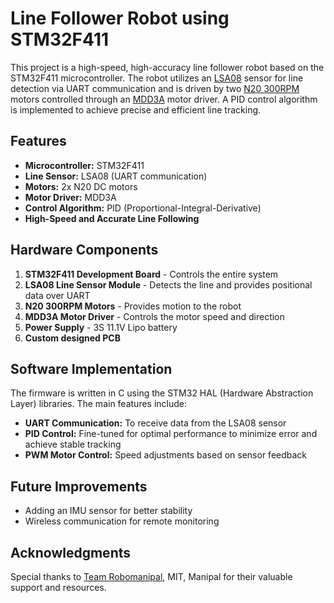 # Line Follower Robot using STM32F411

This project is a high-speed, high-accuracy line follower robot based on the STM32F411 microcontroller. The robot utilizes an [LSA08](https://robu.in/wp-content/uploads/2015/11/LSA08-Users-Manual-Jun12.pdf) sensor for line detection via UART communication and is driven by two [N20 300RPM](https://robu.in/product/n20-12v-300-rpm-micro-metal-gear-motor/?gad_source=1&gclid=Cj0KCQiAqL28BhCrARIsACYJvkfTXdTgoVehS03U7q7NQAJsIl6GadeOPt4iYMQUSQA3hKH54x4fSKAaAoOtEALw_wcB) motors controlled through an [MDD3A](https://docs.google.com/document/d/1ax3gSo0srTzoSr2bo8ETLym0OqrYjlk_JCZK4kxtfXg/edit?tab=t.0) motor driver. A PID control algorithm is implemented to achieve precise and efficient line tracking.

## Features
- **Microcontroller:** STM32F411
- **Line Sensor:** LSA08 (UART communication)
- **Motors:** 2x N20 DC motors
- **Motor Driver:** MDD3A
- **Control Algorithm:** PID (Proportional-Integral-Derivative)
- **High-Speed and Accurate Line Following**

## Hardware Components
1. **STM32F411 Development Board** - Controls the entire system
2. **LSA08 Line Sensor Module** - Detects the line and provides positional data over UART
3. **N20 300RPM Motors** - Provides motion to the robot
4. **MDD3A Motor Driver** - Controls the motor speed and direction
5. **Power Supply** - 3S 11.1V Lipo battery
6. **Custom designed PCB**

## Software Implementation
The firmware is written in C using the STM32 HAL (Hardware Abstraction Layer) libraries. The main features include:

- **UART Communication:** To receive data from the LSA08 sensor
- **PID Control:** Fine-tuned for optimal performance to minimize error and achieve stable tracking
- **PWM Motor Control:** Speed adjustments based on sensor feedback

## Future Improvements
- Adding an IMU sensor for better stability
- Wireless communication for remote monitoring

## Acknowledgments
Special thanks to [Team Robomanipal](http://www.robomanipal.com/), MIT, Manipal for their valuable support and resources.
